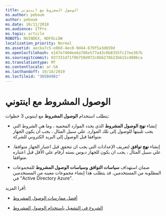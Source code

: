 ```yaml
---
title: الوصول المشروط مع اينتوني
ms.author: pebaum
author: pebaum
ms.date: 10/11/2018
ms.audience: ITPro
ms.topic: article
ROBOTS: NOINDEX, NOFOLLOW
localization_priority: Normal
ms.assetid: aecba7c5-e86d-4ec8-9d44-679f5a3d659d
ms.openlocfilehash: e147e7460ee6a786e577a43c0b8355fc27ee367b
ms.sourcegitcommit: 037331d71f06750d972c0b6278b23bb15c4806ca
ms.translationtype: MT
ms.contentlocale: ar-SA
ms.lasthandoff: 10/18/2019
ms.locfileid: "36504981"
---
```

# <a name="conditional-access-with-intune"></a>الوصول المشروط مع اينتوني

يتطلب استخدام **الوصول المشروط** مع اينتوني 3 خطوات: 
  
- إنشاء **نهج الوصول المشروط** الذي يحدد الموارد المحمية ، وما هي الشروط التي يجب تلبيتها للوصول إلى تلك الموارد. علي سبيل المثال ، يجب ان يكون الجهاز متوافقا قبل الوصول إلى البريد الكتروني للشركة. 
    
- إنشاء **نهج توافق** لتعريف الإعدادات التي يجب ان تتحقق قبل اعتبار الجهاز متوافقا. علي سبيل المثال ، يجب ان يكون للجهاز دبوس بسته أرقام علي الأقل قبل اعتباره متوافقا. 
    
- ضمان استهداف **سياسات التوافق** **وسياسات الوصول المشروط** للمجموعات المطلوبة من المستخدمين. قد يتطلب هذا إنشاء مجموعات معينه من المستخدمين في "Active Directory Azure". 
    
أقرا المزيد:
  
- [أفضل ممارسات الوصول المشروط](https://docs.microsoft.com/azure/active-directory/conditional-access/best-practices)
    
- [الشروع في التشغيل باستخدام الوصول المشروط](https://docs.microsoft.com/azure/active-directory/active-directory-conditional-access-azure-portal-get-started)
    

